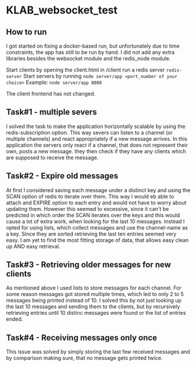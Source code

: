 # KLAB_websocket_test

## How to run
I got started on fixing a docker-based run, but unfortunately due to time constraints, the app has still to be run by hand.
I did not add any extra libraries besides the websocket module and the redis_node module.

Start clients by opening the client.html in /client
run a redis server
```redis-server```
Start servers by running 
```node server/app <port_number of your choice>```
Example:
```node server/app 8080```

The client frontend has not changed.

## Task#1 - multiple severs
I solved the task to make the application horizontally scalable by using the redis-subscription option.
This way severs can listen to a channel (or multiple channels) and react appropriately if a new message arrives.
In this application the servers only react if a channel, that does not represent their own, posts a new message.
they then check if they have any clients which are supposed to receive the message.

## Task#2 - Expire old messages
At first I considered saving each message under a distinct key and using the SCAN option of redis to iterate over them. 
This way I would eb able to attach and EXPIRE option to each entry and would not have to worry about updating them.
However this seemed to excessive, since it can't be predicted in which order the SCAN iterates over the keys and this would cause a lot of extra work, when looking for the last 10 messages.
Instead I opted for using lists, which collect messages and use the channel-name as a key. 
Since they are sorted retrieving the last ten entries seemed very easy. 
I am yet to find the most fitting storage of data, that allows easy clean up AND easy retrieval.

## Task#3 - Retrieving older messages for new clients
As mentioned above I used lists to store messages for each channel.
For some reason messages got stored multiple times, which led to only 2 to 5 messages being printed instead of 10.
I solved this by not just looking up the last 10 messages and sending them to the clients, but by recursively retrieving entries until 10 distinc messages were found or the list of entries ended.

## Task#4 - Receiving messages only once
This issue was solved by simply storing the last few received messages and by comparison making sure, that no message gets printed twice.
